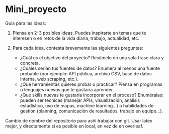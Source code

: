 # Mini_proyecto

Guía para las ideas:

1.  Piensa en 2-3 posibles ideas.
    Puedes inspirarte en temas que te interesen o en retos de la vida diaria, trabajo, actualidad, etc.

2.  Para cada idea, contesta brevemente las siguientes preguntas:
    *   ¿Cuál es el objetivo del proyecto?
        Resúmelo en una sola frase clara y concreta.
    *   ¿Cuáles serían tus fuentes de datos?
        Enumera al menos una fuente probable (por ejemplo: API pública, archivo CSV, base de datos interna, web scraping, etc.).
    *   ¿Qué herramientas quieres probar o practicar?
        Piensa en programas o lenguajes nuevos que te gustaría aprender.
    *   ¿Qué skills nuevas te gustaría incorporar en el proceso?
        Enuméralas: pueden ser técnicas (manejar APIs, visualización, análisis estadístico, uso de mapas, machine learning…) o habilidades de gestión (planning, comunicación de resultados, trabajo en equipo…).

Cambio de nombre del repositorio para asñi trabajar con git. Usar latex mejor, y directamente si es posible en local, en vez de en overleaf. 